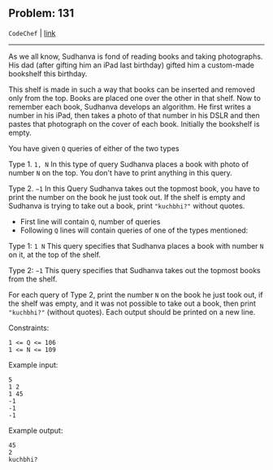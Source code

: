 Problem: 131
---

`CodeChef` | [link](https://www.codechef.com/problems/SUDBOOKS)

---

As we all know, Sudhanva is fond of reading books and taking
photographs. His dad (after gifting him an iPad last birthday)
gifted him a custom-made bookshelf this birthday.

This shelf is made in such a way that books can be inserted
and removed only from the top. Books are placed one over the
other in that shelf. Now to remember each book, Sudhanva
develops an algorithm. He first writes a number in his iPad,
then takes a photo of that number in his DSLR and then pastes
that photograph on the cover of each book. Initially the
bookshelf is empty.

You have given `Q` queries of either of the two types

Type 1. `1, N` In this type of query Sudhanva places a book
with photo of number `N` on the top. You don't have to print
anything in this query.

Type 2. `−1` In this Query Sudhanva takes out the topmost
book, you have to print the number on the book he just took
out. If the shelf is empty and Sudhanva is trying to take
out a book, print `"kuchbhi?"` without quotes.
  
- First line will contain `Q`, number of queries
- Following `Q` lines will contain queries of one of the types
  mentioned:

Type 1: `1 N` This query specifies that Sudhanva places a
book with number `N` on it, at the top of the shelf.

Type 2: `−1` This query specifies that Sudhanva takes out the
topmost books from the shelf.

For each query of Type 2, print the number `N` on the book he
just took out, if the shelf was empty, and it was not possible
to take out a book, then print `"kuchbhi?"` (without quotes).
Each output should be printed on a new line.

Constraints:
```
1 <= Q <= 106
1 <= N <= 109
```

Example input:
```
5
1 2
1 45
-1
-1
-1
```

Example output:
```
45
2
kuchbhi?
```
